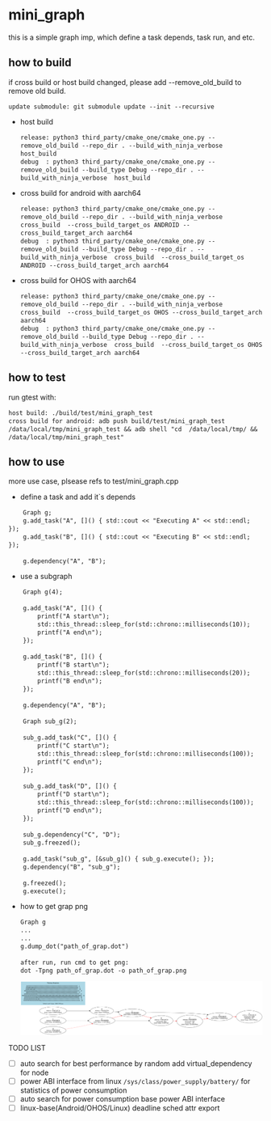 # mini_graph

this is a simple graph imp, which define a task depends, task run, and etc.

## how to build

if cross build or host build changed, please add --remove_old_build to remove old build.

```
update submodule: git submodule update --init --recursive
```

- host build
  ```
  release: python3 third_party/cmake_one/cmake_one.py --remove_old_build --repo_dir . --build_with_ninja_verbose  host_build
  debug  : python3 third_party/cmake_one/cmake_one.py --remove_old_build --build_type Debug --repo_dir . --build_with_ninja_verbose  host_build
  ```
- cross build for android with aarch64
  ```
  release: python3 third_party/cmake_one/cmake_one.py --remove_old_build --repo_dir . --build_with_ninja_verbose  cross_build  --cross_build_target_os ANDROID --cross_build_target_arch aarch64
  debug  : python3 third_party/cmake_one/cmake_one.py --remove_old_build --build_type Debug --repo_dir . --build_with_ninja_verbose  cross_build  --cross_build_target_os ANDROID --cross_build_target_arch aarch64
  ```
- cross build for OHOS with aarch64
  ```
  release: python3 third_party/cmake_one/cmake_one.py --remove_old_build --repo_dir . --build_with_ninja_verbose  cross_build  --cross_build_target_os OHOS --cross_build_target_arch aarch64
  debug  : python3 third_party/cmake_one/cmake_one.py --remove_old_build --build_type Debug --repo_dir . --build_with_ninja_verbose  cross_build  --cross_build_target_os OHOS --cross_build_target_arch aarch64
  ```

## how to test

run gtest with:

```
host build: ./build/test/mini_graph_test
cross build for android: adb push build/test/mini_graph_test /data/local/tmp/mini_graph_test && adb shell "cd  /data/local/tmp/ && /data/local/tmp/mini_graph_test"
```

## how to use

more use case, plsease refs to test/mini_graph.cpp

- define a task and add it`s depends

```
    Graph g;
    g.add_task("A", []() { std::cout << "Executing A" << std::endl; });
    g.add_task("B", []() { std::cout << "Executing B" << std::endl; });

    g.dependency("A", "B");

```

- use a subgraph

```
    Graph g(4);                                                                                                                                                                                                                           
                                                                                                                                                                                                                                          
    g.add_task("A", []() {
        printf("A start\n");
        std::this_thread::sleep_for(std::chrono::milliseconds(10));
        printf("A end\n");
    });

    g.add_task("B", []() {
        printf("B start\n");
        std::this_thread::sleep_for(std::chrono::milliseconds(20));
        printf("B end\n");
    });

    g.dependency("A", "B");

    Graph sub_g(2);

    sub_g.add_task("C", []() {
        printf("C start\n");
        std::this_thread::sleep_for(std::chrono::milliseconds(100));
        printf("C end\n");
    });

    sub_g.add_task("D", []() {
        printf("D start\n");
        std::this_thread::sleep_for(std::chrono::milliseconds(100));
        printf("D end\n");
    });

    sub_g.dependency("C", "D");
    sub_g.freezed();

    g.add_task("sub_g", [&sub_g]() { sub_g.execute(); });
    g.dependency("B", "sub_g");

    g.freezed();
    g.execute();

```

- how to get grap png
  ```
  Graph g
  ...
  ...
  g.dump_dot("path_of_grap.dot")
  
  after run, run cmd to get png:
  dot -Tpng path_of_grap.dot -o path_of_grap.png
  ```

  ![example.png](example.png)

TODO LIST

- [ ] auto search for best performance by random add virtual_dependency for node
- [ ] power ABI interface from linux `/sys/class/power_supply/battery/` for statistics of power consumption
- [ ] auto search for power consumption base power ABI interface
- [ ] linux-base(Android/OHOS/Linux) deadline sched attr export
